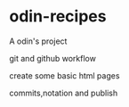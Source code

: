 # odin-recipes
A odin's project

git and github 
workflow

create some basic html pages

commits,notation and 
publish
